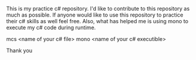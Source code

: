 This is my practice c# repository.
I'd like to contribute to this repository as much as possible.
If anyone would like to use this repository to practice their c# skills as well feel free.
Also, what has helped me is using mono to execute my c# code during runtime.

mcs <name of your c# file>
mono <name of your c# executible>

Thank you
